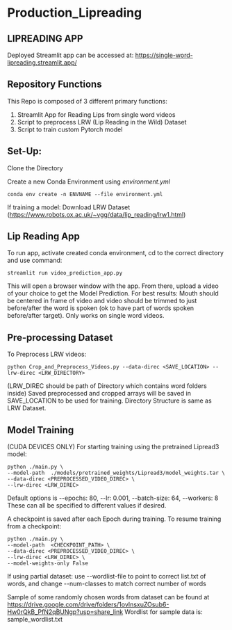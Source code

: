 # Production_Lipreading

## LIPREADING APP
Deployed Streamlit app can be accessed at: https://single-word-lipreading.streamlit.app/

## Repository Functions

This Repo is composed of 3 different primary functions:

1. Streamlit App for Reading Lips from single word videos
2. Script to preprocess LRW (Lip Reading in the Wild) Dataset
3. Script to train custom Pytorch model

## Set-Up:

Clone the Directory

Create a new Conda Environment using *environment.yml*


`conda env create -n ENVNAME --file environment.yml`

If training a model:
Download LRW Dataset (https://www.robots.ox.ac.uk/~vgg/data/lip_reading/lrw1.html)

## Lip Reading App

To run app, activate created conda environment, cd to the correct directory and use command:

`streamlit run video_prediction_app.py`

This will open a browser window with the app. From there, upload a video of your choice to get the Model Prediction.
For best results: Mouth should be centered in frame of video and video should be trimmed to just before/after the word is spoken (ok to have part of words spoken before/after target). Only works on single word videos.

## Pre-processing Dataset

To Preprocess LRW videos:

`python Crop_and_Preprocess_Videos.py --data-direc <SAVE_LOCATION> --lrw-direc <LRW_DIRECTORY>`

(LRW_DIREC should be path of Directory which contains word folders inside)
Saved preprocessed and cropped arrays will be saved in SAVE_LOCATION to be used for training. Directory Structure is same as LRW Dataset.

## Model Training

(CUDA DEVICES ONLY)
For starting training using the pretrained Lipread3 model:
  
```
python ./main.py \
--model-path  ./models/pretrained_weights/Lipread3/model_weights.tar \
--data-direc <PREPROCESSED_VIDEO_DIREC> \
--lrw-direc <LRW_DIREC>
```

Default options is --epochs: 80, --lr: 0.001, --batch-size: 64, --workers: 8
These can all be specified to different values if desired.
  
A checkpoint is saved after each Epoch during training. To resume training from a checkpoint:
  
```
python ./main.py \
--model-path  <CHECKPOINT_PATH> \
--data-direc <PREPROCESSED_VIDEO_DIREC> \
--lrw-direc <LRW_DIREC> \
--model-weights-only False
```

If using partial dataset: use --wordlist-file to point to correct list.txt of words, and change --num-classes to match correct number of words

Sample of some randomly chosen words from dataset can be found at https://drive.google.com/drive/folders/1ovInsxuZOsub6-Hw0rQkB_PfN2qBUNgp?usp=share_link
Wordlist for sample data is: sample_wordlist.txt
